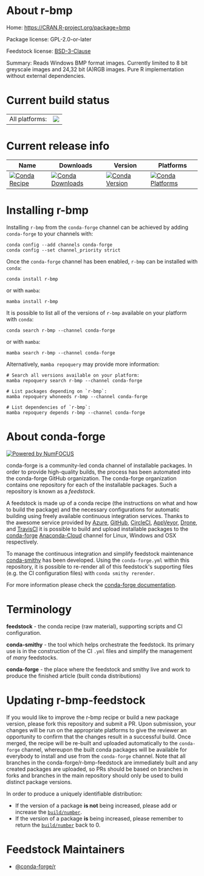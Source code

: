 About r-bmp
===========

Home: https://CRAN.R-project.org/package=bmp

Package license: GPL-2.0-or-later

Feedstock license: [BSD-3-Clause](https://github.com/conda-forge/r-bmp-feedstock/blob/main/LICENSE.txt)

Summary: Reads Windows BMP format images. Currently limited to 8 bit greyscale images and 24,32 bit (A)RGB images. Pure R implementation without external dependencies.

Current build status
====================


<table><tr><td>All platforms:</td>
    <td>
      <a href="https://dev.azure.com/conda-forge/feedstock-builds/_build/latest?definitionId=1008&branchName=main">
        <img src="https://dev.azure.com/conda-forge/feedstock-builds/_apis/build/status/r-bmp-feedstock?branchName=main">
      </a>
    </td>
  </tr>
</table>

Current release info
====================

| Name | Downloads | Version | Platforms |
| --- | --- | --- | --- |
| [![Conda Recipe](https://img.shields.io/badge/recipe-r--bmp-green.svg)](https://anaconda.org/conda-forge/r-bmp) | [![Conda Downloads](https://img.shields.io/conda/dn/conda-forge/r-bmp.svg)](https://anaconda.org/conda-forge/r-bmp) | [![Conda Version](https://img.shields.io/conda/vn/conda-forge/r-bmp.svg)](https://anaconda.org/conda-forge/r-bmp) | [![Conda Platforms](https://img.shields.io/conda/pn/conda-forge/r-bmp.svg)](https://anaconda.org/conda-forge/r-bmp) |

Installing r-bmp
================

Installing `r-bmp` from the `conda-forge` channel can be achieved by adding `conda-forge` to your channels with:

```
conda config --add channels conda-forge
conda config --set channel_priority strict
```

Once the `conda-forge` channel has been enabled, `r-bmp` can be installed with `conda`:

```
conda install r-bmp
```

or with `mamba`:

```
mamba install r-bmp
```

It is possible to list all of the versions of `r-bmp` available on your platform with `conda`:

```
conda search r-bmp --channel conda-forge
```

or with `mamba`:

```
mamba search r-bmp --channel conda-forge
```

Alternatively, `mamba repoquery` may provide more information:

```
# Search all versions available on your platform:
mamba repoquery search r-bmp --channel conda-forge

# List packages depending on `r-bmp`:
mamba repoquery whoneeds r-bmp --channel conda-forge

# List dependencies of `r-bmp`:
mamba repoquery depends r-bmp --channel conda-forge
```


About conda-forge
=================

[![Powered by
NumFOCUS](https://img.shields.io/badge/powered%20by-NumFOCUS-orange.svg?style=flat&colorA=E1523D&colorB=007D8A)](https://numfocus.org)

conda-forge is a community-led conda channel of installable packages.
In order to provide high-quality builds, the process has been automated into the
conda-forge GitHub organization. The conda-forge organization contains one repository
for each of the installable packages. Such a repository is known as a *feedstock*.

A feedstock is made up of a conda recipe (the instructions on what and how to build
the package) and the necessary configurations for automatic building using freely
available continuous integration services. Thanks to the awesome service provided by
[Azure](https://azure.microsoft.com/en-us/services/devops/), [GitHub](https://github.com/),
[CircleCI](https://circleci.com/), [AppVeyor](https://www.appveyor.com/),
[Drone](https://cloud.drone.io/welcome), and [TravisCI](https://travis-ci.com/)
it is possible to build and upload installable packages to the
[conda-forge](https://anaconda.org/conda-forge) [Anaconda-Cloud](https://anaconda.org/)
channel for Linux, Windows and OSX respectively.

To manage the continuous integration and simplify feedstock maintenance
[conda-smithy](https://github.com/conda-forge/conda-smithy) has been developed.
Using the ``conda-forge.yml`` within this repository, it is possible to re-render all of
this feedstock's supporting files (e.g. the CI configuration files) with ``conda smithy rerender``.

For more information please check the [conda-forge documentation](https://conda-forge.org/docs/).

Terminology
===========

**feedstock** - the conda recipe (raw material), supporting scripts and CI configuration.

**conda-smithy** - the tool which helps orchestrate the feedstock.
                   Its primary use is in the construction of the CI ``.yml`` files
                   and simplify the management of *many* feedstocks.

**conda-forge** - the place where the feedstock and smithy live and work to
                  produce the finished article (built conda distributions)


Updating r-bmp-feedstock
========================

If you would like to improve the r-bmp recipe or build a new
package version, please fork this repository and submit a PR. Upon submission,
your changes will be run on the appropriate platforms to give the reviewer an
opportunity to confirm that the changes result in a successful build. Once
merged, the recipe will be re-built and uploaded automatically to the
`conda-forge` channel, whereupon the built conda packages will be available for
everybody to install and use from the `conda-forge` channel.
Note that all branches in the conda-forge/r-bmp-feedstock are
immediately built and any created packages are uploaded, so PRs should be based
on branches in forks and branches in the main repository should only be used to
build distinct package versions.

In order to produce a uniquely identifiable distribution:
 * If the version of a package **is not** being increased, please add or increase
   the [``build/number``](https://docs.conda.io/projects/conda-build/en/latest/resources/define-metadata.html#build-number-and-string).
 * If the version of a package **is** being increased, please remember to return
   the [``build/number``](https://docs.conda.io/projects/conda-build/en/latest/resources/define-metadata.html#build-number-and-string)
   back to 0.

Feedstock Maintainers
=====================

* [@conda-forge/r](https://github.com/conda-forge/r/)

